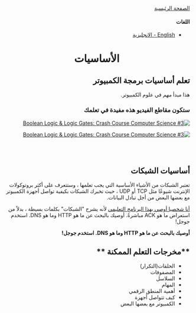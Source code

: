 <div dir='rtl'>

<a href='./index.md'>
الصفحة الرئيسية
</a>

<br>

#### اللغات

<ul>
<li>
<a href='.../en/fundamentals.md'>
 English - الانجليزية
</a>
</li>
</ul>

<h1 align='center'>الأساسيات</h1>

## **تعلم أساسيات برمجة الكمبيوتر**

هذا مبدأ _مهم_ في علوم الكمبيوتر.

### ستكون مقاطع الفيديو هذه مفيدة في تعلمك

[![ Boolean Logic & Logic Gates: Crash Course Computer Science #3
 ](https://img.youtube.com/vi/gI-qXk7XojA/0.jpg)](https://www.youtube.com/watch?v=gI-qXk7XojA "Boolean Logic & Logic Gates: Crash Course Computer Science #3
")

[![ Boolean Logic & Logic Gates: Crash Course Computer Science #3
 ](https://img.youtube.com/vi/JQBRzsPhw2w/0.jpg)](https://www.youtube.com/watch?v=JQBRzsPhw2w "Logic Gates, Truth Tables, Boolean Algebra AND, OR, NOT, NAND & NOR
")

<br>
<br>

## **أساسيات الشبكات**

تعتبر الشبكات من الأشياء الأساسية التي يجب تعلمها ، وستتعرف على أكثر بروتوكولات الإنترنت شيوعًا مثل TCP أو UDP ، حيث تخبرك الشبكات بكيفية تواصل أجهزة الكمبيوتر مع بعضها البعض من أجل تبادل البيانات.

[أنا شخصيا أوصي بهذا البرنامج التعليمي](https://cs.lmu.edu/~ray/notes/netsandinets/) لأنه يشرح "الشبكات" بكلمات بسيطة ، بدلاً من استعراض ما هو ACK مباشرةً.
أوصيك بالبحث عن ما هو HTTP وما هو DNS. استخدم جوجل!

**أوصيك بالبحث عن ما هو HTTP وما هو DNS. استخدم جوجل!**

## **مخرجات التعلم الممكنة **

- الحلقات(التكرار)
- المصفوفات
- السلاسل
- المهام
- أهمية المنطق الرقمي
- كيف تتواصل أجهزة
- الكمبيوتر مع بعضها البعض
